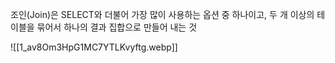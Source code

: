 조인(Join)은 SELECT와 더불어 가장 많이 사용하는 옵션 중 하나이고, 두 개 이상의 테이블을 묶어서 하나의 결과 집합으로 만들어 내는 것

![[1_av8Om3HpG1MC7YTLKvyftg.webp]]


